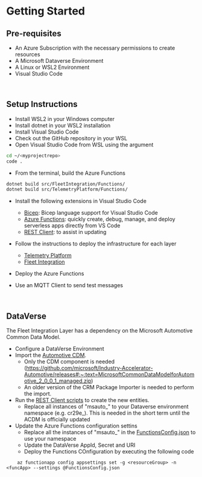 # Getting Started

## Pre-requisites
- An Azure Subscription with the necessary permissions to create resources 
- A Microsoft Dataverse Environment
- A Linux or WSL2 Environment 
- Visual Studio Code 

<br/>

## Setup Instructions
- Install WSL2 in your Windows computer
- Install dotnet in your WSL2 installation
- Install Visual Studio Code
- Check out the GitHub repository in your WSL
- Open Visual Studio Code from WSL using the argument

``` bash
cd ~/<myprojectrepo>
code .
```

- From the terminal, build the Azure Functions

``` bash
dotnet build src/FleetIntegration/Functions/
dotnet build src/TelemetryPlatform/Functions/
```

- Install the following extensions in Visual Studio Code
    - [Bicep](https://marketplace.visualstudio.com/items?itemName=ms-azuretools.vscode-bicep): Bicep language support for Visual Studio Code
    - [Azure Functions](https://marketplace.visualstudio.com/items?itemName=ms-azuretools.vscode-azurefunctions): quickly create, debug, manage, and deploy serverless apps directly from VS Code
    - [REST Client](https://marketplace.visualstudio.com/items?itemName=humao.rest-client): to assist in updating
- Follow the instructions to deploy the infrastructure for each layer
    - [Telemetry Platform](infra/deployment/TelemetryPlatform/)
    - [Fleet Integration](infra/deployment/TelemetryPlatform/)

- Deploy the Azure Functions
- Use an MQTT Client to send test messages 

<br/>

## DataVerse
The Fleet Integration Layer has a dependency on the Microsoft Automotive Common Data Model.

- Configure a DataVerse Environment
- Import the [Automotive CDM](https://github.com/microsoft/Industry-Accelerator-Automotive/releases).   
    - Only the CDM component is needed (https://github.com/microsoft/Industry-Accelerator-Automotive/releases#:~:text=MicrosoftCommonDataModelforAutomotive_2_0_0_1_managed.zip)
    - An older version of the CRM Package Importer is needed to perform the import.  
- Run the [REST Client scripts](../src/Utils/RESTClient/DataVerse.http) to create the new entities. 
    - Replace all instances of "msauto_" to your Dataverse environment namespace (e.g. cr29e_).  This is needed in the short term until the ACDM is officially updated
- Update the Azure Functions configuration settins
    - Replace all the instances of "msauto_" in the [FunctionsConfig.json](../src/FleetIntegration/Functions/FunctionsConfig.json) to use your namespace
    - Update the DataVerse AppId, Secret and URI
    - Deploy the Functions COnfiguration by executing the following code

``` 
    az functionapp config appsettings set -g <resourceGroup> -n <funcApp> --settings @FunctionsConfig.json
```